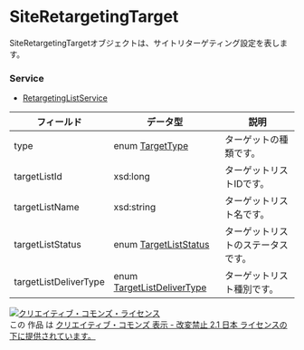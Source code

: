 # SiteRetargetingTarget
SiteRetargetingTargetオブジェクトは、サイトリターゲティング設定を表します。
### Service
+ [RetargetingListService](../services/RetargetingListService.md)

| フィールド | データ型 | 説明 | 
|---|---|---|
| type| enum <a href="../data/TargetType.md">TargetType</a>| ターゲットの種類です。 |
| targetListId| xsd:long| ターゲットリストIDです。 |
| targetListName| xsd:string| ターゲットリスト名です。 |
| targetListStatus| enum <a href="../data/TargetListStatus.md">TargetListStatus</a>| ターゲットリストのステータスです。 |
| targetListDeliverType| enum <a href="../data/TargetListDeliverType.md">TargetListDeliverType</a>| ターゲットリスト種別です。 |
<a rel="license" href="http://creativecommons.org/licenses/by-nd/2.1/jp/"><img alt="クリエイティブ・コモンズ・ライセンス" style="border-width:0" src="https://i.creativecommons.org/l/by-nd/2.1/jp/88x31.png" /></a><br />この 作品 は <a rel="license" href="http://creativecommons.org/licenses/by-nd/2.1/jp/">クリエイティブ・コモンズ 表示 - 改変禁止 2.1 日本 ライセンスの下に提供されています。</a>
